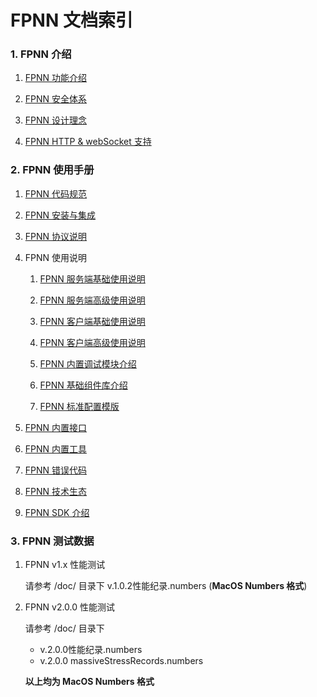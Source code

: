# FPNN 文档索引

### 1. FPNN 介绍

1. [FPNN 功能介绍](fpnn-introduction.md)

1. [FPNN 安全体系](fpnn-security.md)

1. [FPNN 设计理念](fpnn-design.md)

1. [FPNN HTTP & webSocket 支持](fpnn-http-support.md)

### 2. FPNN 使用手册

1. [FPNN 代码规范](fpnn-code-norm.md)

1. [FPNN 安装与集成](fpnn-install.md)

1. [FPNN 协议说明](fpnn-protocol-introduction.md)

1. FPNN 使用说明

    1. [FPNN 服务端基础使用说明](fpnn-server-basic-tutorial.md)

    1. [FPNN 服务端高级使用说明](fpnn-server-advanced-tutorial.md)

    1. [FPNN 客户端基础使用说明](fpnn-client-basic-tutorial.md)

    1. [FPNN 客户端高级使用说明](fpnn-client-advanced-tutorial.md)

    1. [FPNN 内置调试模块介绍](fpnn-build-in-debug-modules.md)

    1. [FPNN 基础组件库介绍](fpnn-build-in-modules.md)

    1. [FPNN 标准配置模版](../conf.template)

1. [FPNN 内置接口](fpnn-build-in-methods.md)

1. [FPNN 内置工具](fpnn-tools.md)

1. [FPNN 错误代码](fpnn-error-code.md)

1. [FPNN 技术生态](fpnn-tech-ecosystem.md)

1. [FPNN SDK 介绍](fpnn-sdk-list.md)


### 3. FPNN 测试数据

1. FPNN v1.x 性能测试

    请参考 <fpnn-folder>/doc/ 目录下 v.1.0.2性能纪录.numbers (**MacOS Numbers 格式**)

1. FPNN v2.0.0 性能测试

    请参考 <fpnn-folder>/doc/ 目录下
        
    + v.2.0.0性能纪录.numbers
    + v.2.0.0 massiveStressRecords.numbers

    **以上均为 MacOS Numbers 格式**